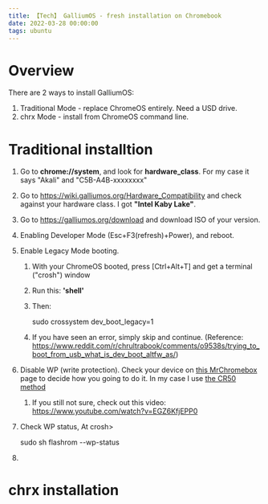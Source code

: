 ```yaml
---
title: 【Tech】 GalliumOS - fresh installation on Chromebook
date: 2022-03-28 00:00:00
tags: ubuntu
---
```


# Overview

There are 2 ways to install GalliumOS:

1. Traditional Mode - replace ChromeOS entirely. Need a USD drive. 
1. chrx Mode - install from ChromeOS command line. 

# Traditional installtion 

1. Go to __chrome://system__, and look for __hardware_class__. For my case it says "Akali" and "C5B-A4B-xxxxxxxx"

1. Go to https://wiki.galliumos.org/Hardware_Compatibility and check against your hardware class. I got __"Intel Kaby Lake"__.

1. Go to https://galliumos.org/download and download ISO of your version. 

1. Enabling Developer Mode (Esc+F3(refresh)+Power), and reboot.

1. Enable Legacy Mode booting.

    1. With your ChromeOS booted, press [Ctrl+Alt+T] and get a terminal ("crosh") window
    1. Run this: __'shell'__
    1. Then:

        sudo crossystem dev_boot_legacy=1

    1. If you have seen an error, simply skip and continue. (Reference: https://www.reddit.com/r/chrultrabook/comments/o9538s/trying_to_boot_from_usb_what_is_dev_boot_altfw_as/)

1. Disable WP (write protection). Check your device on [this MrChromebox](https://mrchromebox.tech/#devices) page to decide how you going to do it. In my case I use [the CR50 method](https://wiki.mrchromebox.tech/Firmware_Write_Protect#Hardware_Write_Protection)
    
    1. If you still not sure, check out this video: https://www.youtube.com/watch?v=EGZ6KfjEPP0

1. Check WP status, At crosh>

    sudo sh
    flashrom --wp-status


1. 

# chrx installation